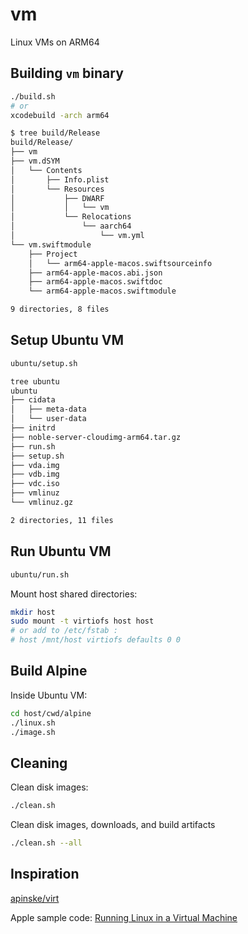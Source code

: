 # vm

Linux VMs on ARM64

## Building `vm` binary

```sh
./build.sh
# or
xcodebuild -arch arm64
```

```sh
$ tree build/Release
build/Release/
├── vm
├── vm.dSYM
│   └── Contents
│       ├── Info.plist
│       └── Resources
│           ├── DWARF
│           │   └── vm
│           └── Relocations
│               └── aarch64
│                   └── vm.yml
└── vm.swiftmodule
    ├── Project
    │   └── arm64-apple-macos.swiftsourceinfo
    ├── arm64-apple-macos.abi.json
    ├── arm64-apple-macos.swiftdoc
    └── arm64-apple-macos.swiftmodule

9 directories, 8 files
```

## Setup Ubuntu VM

```sh
ubuntu/setup.sh
```

```sh
tree ubuntu
ubuntu
├── cidata
│   ├── meta-data
│   └── user-data
├── initrd
├── noble-server-cloudimg-arm64.tar.gz
├── run.sh
├── setup.sh
├── vda.img
├── vdb.img
├── vdc.iso
├── vmlinuz
└── vmlinuz.gz

2 directories, 11 files
```

## Run Ubuntu VM

```sh
ubuntu/run.sh
```

Mount host shared directories:

```sh
mkdir host
sudo mount -t virtiofs host host
# or add to /etc/fstab :
# host /mnt/host virtiofs defaults 0 0
```

## Build Alpine

Inside Ubuntu VM:

```sh
cd host/cwd/alpine
./linux.sh
./image.sh
```

## Cleaning

Clean disk images:

```sh
./clean.sh
```

Clean disk images, downloads, and build artifacts

```sh
./clean.sh --all
```

## Inspiration

[apinske/virt](https://github.com/apinske/virt)

Apple sample code: [Running Linux in a Virtual Machine](https://developer.apple.com/documentation/virtualization/running_linux_in_a_virtual_machine)
